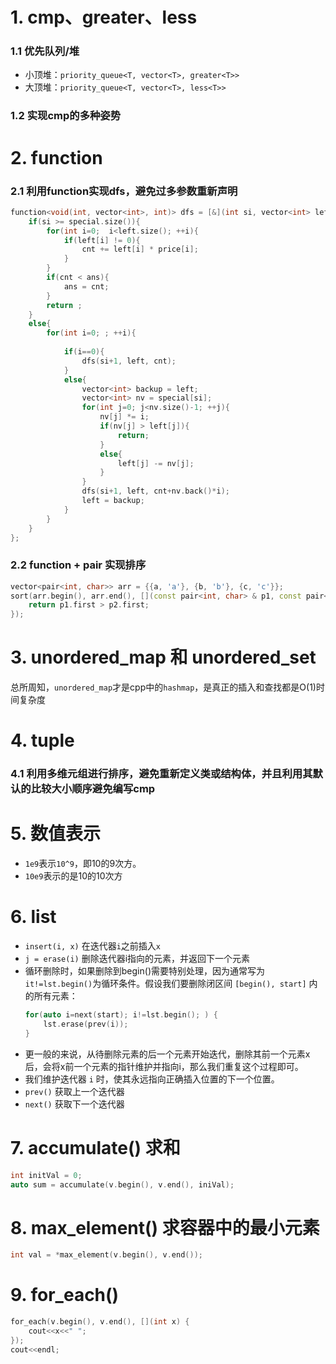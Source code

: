 # 1. cmp、greater、less
### 1.1 优先队列/堆
- 小顶堆：`priority_queue<T, vector<T>, greater<T>>`
- 大顶堆：`priority_queue<T, vector<T>, less<T>>`

### 1.2 实现cmp的多种姿势


# 2. function
### 2.1 利用function实现dfs，避免过多参数重新声明
```cpp
function<void(int, vector<int>, int)> dfs = [&](int si, vector<int> left, int cnt){
    if(si >= special.size()){
        for(int i=0;  i<left.size(); ++i){
            if(left[i] != 0){
                cnt += left[i] * price[i];
            }
        }
        if(cnt < ans){
            ans = cnt;
        }
        return ;
    }
    else{
        for(int i=0; ; ++i){
            
            if(i==0){
                dfs(si+1, left, cnt);
            }
            else{
                vector<int> backup = left;
                vector<int> nv = special[si];
                for(int j=0; j<nv.size()-1; ++j){
                    nv[j] *= i;
                    if(nv[j] > left[j]){
                        return;
                    }
                    else{
                        left[j] -= nv[j];
                    }
                }
                dfs(si+1, left, cnt+nv.back()*i);
                left = backup;
            }
        }
    }
};

```
### 2.2 function + pair 实现排序
```cpp
vector<pair<int, char>> arr = {{a, 'a'}, {b, 'b'}, {c, 'c'}};
sort(arr.begin(), arr.end(), [](const pair<int, char> & p1, const pair<int, char> & p2) {
    return p1.first > p2.first;
});
```
# 3. unordered_map 和 unordered_set

总所周知，`unordered_map`才是cpp中的`hashmap`，是真正的插入和查找都是O(1)时间复杂度

# 4. tuple
### 4.1 利用多维元组进行排序，避免重新定义类或结构体，并且利用其默认的比较大小顺序避免编写cmp


# 5. 数值表示
- `1e9`表示`10^9`，即10的9次方。
- `10e9`表示的是10的10次方

# 6. list
- `insert(i, x)` 在迭代器`i`之前插入`x`
- `j = erase(i)` 删除迭代器i指向的元素，并返回下一个元素
- 循环删除时，如果删除到begin()需要特别处理，因为通常写为`it!=lst.begin()`为循环条件。假设我们要删除闭区间 `[begin(), start]` 内的所有元素：
    ```cpp
    for(auto i=next(start); i!=lst.begin(); ) {
        lst.erase(prev(i));
    }
    ```
- 更一般的来说，从待删除元素的后一个元素开始迭代，删除其前一个元素x后，会将x前一个元素的指针维护并指向i，那么我们重复这个过程即可。
- 我们维护迭代器 `i` 时，使其永远指向正确插入位置的下一个位置。
- `prev()` 获取上一个迭代器
- `next()` 获取下一个迭代器

# 7. accumulate() 求和
```cpp
int initVal = 0;
auto sum = accumulate(v.begin(), v.end(), iniVal);
```

# 8. max_element() 求容器中的最小元素
```cpp
int val = *max_element(v.begin(), v.end());
```

# 9. for_each() 
```cpp
for_each(v.begin(), v.end(), [](int x) {
    cout<<x<<" ";
});
cout<<endl;
```